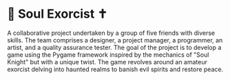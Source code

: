 # 👻 Soul Exorcist ✝️
 A  collaborative project undertaken by a group of five friends with diverse skills. The team comprises a designer, a project manager, a programmer, an artist, and a quality assurance tester. The goal of the project is to develop a game using the Pygame framework inspired by the mechanics of "Soul Knight" but with a unique twist. The game revolves around an amateur exorcist delving into haunted realms to banish evil spirits and restore peace.

